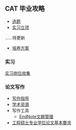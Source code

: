 ## CAT 毕业攻略


* [选题](https://github.com/PKUCATers/graduation-guide/#)
* [实习立项](https://github.com/PKUCATers/graduation-guide/#)

……待更新

* [培养方案](plan.md)


### 实习

[实习岗位收集](https://github.com/PKUCATers/graduation-guide/issues/1)

### 论文写作

* [写作指导](https://github.com/PKUCATers/graduation-guide/#)
* [学术资源](resources.md)
* 写作工具
    * [EndNote文献管理](http://dbnav.lib.pku.edu.cn/content/endnote参考文献管理软件)
* [工程硕士专业学位论文基本要求](basic-requirements-of-master-of-engineering.md)
